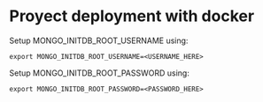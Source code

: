 # Proyect deployment with docker

Setup MONGO_INITDB_ROOT_USERNAME using:
~~~
export MONGO_INITDB_ROOT_USERNAME=<USERNAME_HERE>
~~~

Setup MONGO_INITDB_ROOT_PASSWORD using:
~~~
export MONGO_INITDB_ROOT_PASSWORD=<PASSWORD_HERE>
~~~